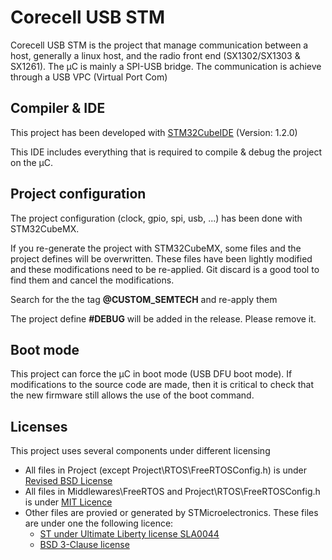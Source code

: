 # Corecell USB STM

Corecell USB STM is the project that manage communication between a host, generally a linux host, and the radio front end (SX1302/SX1303 & SX1261).
The µC is mainly a SPI-USB bridge.
The communication is achieve through a USB VPC (Virtual Port Com)


## Compiler & IDE

This project has been developed with [STM32CubeIDE](https://www.st.com/en/development-tools/stm32cubeide.html) (Version: 1.2.0)

This IDE includes everything that is required to compile & debug the project on the µC.


## Project configuration

The project configuration (clock, gpio, spi, usb, ...) has been done with STM32CubeMX. 

If you re-generate the project with STM32CubeMX, some files and the project defines will be overwritten. These files have been lightly modified and these modifications need to be re-applied. Git discard is a good tool to find them and cancel the modifications.

Search for the the tag  **@CUSTOM_SEMTECH** and re-apply them 

The project define **#DEBUG** will be added in the release. Please remove it. 


## Boot mode

This project can force the µC in boot mode (USB DFU boot mode). If modifications to the source code are made, then it is critical to check that the new firmware still allows the use of the boot command.

## Licenses

This project uses several components under different licensing

* All files in Project (except Project\RTOS\FreeRTOSConfig.h) is under [Revised BSD License](https://opensource.org/licenses/BSD-3-Clause)
* All files in  Middlewares\FreeRTOS and Project\RTOS\FreeRTOSConfig.h is under [MIT Licence](https://opensource.org/licenses/MIT)
* Other files are provied or generated by STMicroelectronics. These files are under one the following licence:
  * [ST under Ultimate Liberty license SLA0044](http://www.st.com/SLA0044)
  * [BSD 3-Clause license](https://opensource.org/licenses/BSD-3-Clause)

